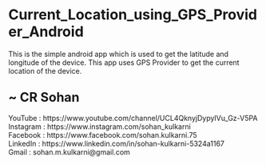 # Current_Location_using_GPS_Provider_Android
This is the simple android app which is used to get the latitude and longitude of the device. This app uses GPS Provider to get the current location of the device.

<h2><big>~ CR Sohan</big></h2>
YouTube : https://www.youtube.com/channel/UCL4QknyjDypyIVu_Gz-V5PA<br>
Instagram : https://www.instagram.com/sohan_kulkarni<br>
Facebook : https://www.facebook.com/sohan.kulkarni.75<br>
LinkedIn : https://www.linkedin.com/in/sohan-kulkarni-5324a1167<br>
Gmail : sohan.m.kulkarni@gmail.com
